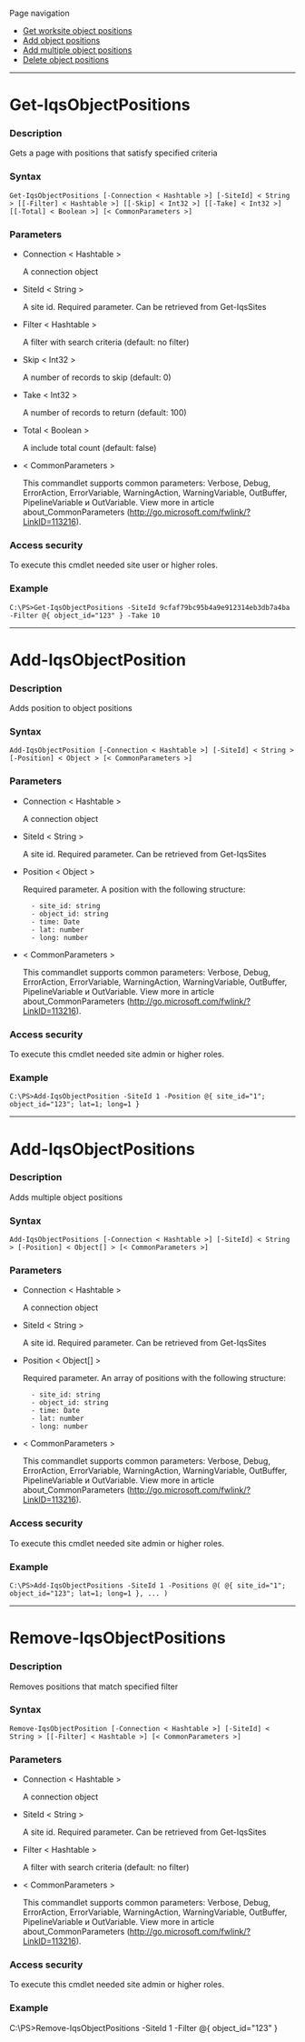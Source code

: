 Page navigation

* [Get worksite object positions](#ObjectPositions)
* [Add object positions](#new-ObjectPosition)
* [Add multiple object positions](#new-ObjectPositions)
* [Delete object positions](#delete-ObjectPositions)

---

# <a name="ObjectPositions">Get-IqsObjectPositions</a>
   
### Description

Gets a page with positions that satisfy specified criteria
    
### Syntax

    Get-IqsObjectPositions [-Connection < Hashtable >] [-SiteId] < String > [[-Filter] < Hashtable >] [[-Skip] < Int32 >] [[-Take] < Int32 >] [[-Total] < Boolean >] [< CommonParameters >]
    
### Parameters

- Connection < Hashtable >

	A connection object
        
- SiteId < String >

    A site id. Required parameter. Can be retrieved from Get-IqsSites
        
- Filter < Hashtable >

    A filter with search criteria (default: no filter)
        
- Skip < Int32 >

    A number of records to skip (default: 0)
        
- Take < Int32 >

    A number of records to return (default: 100)
        
- Total < Boolean >

    A include total count (default: false)
        
- < CommonParameters >

    This commandlet supports common parameters: Verbose, Debug,
    ErrorAction, ErrorVariable, WarningAction, WarningVariable,
    OutBuffer, PipelineVariable и OutVariable. View more in article 
    about_CommonParameters (http://go.microsoft.com/fwlink/?LinkID=113216). 
    
### Access security 

To execute this cmdlet needed site user or higher roles.

### Example
    
    C:\PS>Get-IqsObjectPositions -SiteId 9cfaf79bc95b4a9e912314eb3db7a4ba -Filter @{ object_id="123" } -Take 10

---

# <a name="new-ObjectPosition">Add-IqsObjectPosition</a>

### Description

Adds position to object positions
    
### Syntax

    Add-IqsObjectPosition [-Connection < Hashtable >] [-SiteId] < String > [-Position] < Object > [< CommonParameters >]
    
### Parameters

- Connection < Hashtable >

	A connection object
        
- SiteId < String >

    A site id. Required parameter. Can be retrieved from Get-IqsSites
        
- Position < Object >

    Required parameter. A position with the following structure:
    
        - site_id: string
        - object_id: string
        - time: Date
        - lat: number
        - long: number

- < CommonParameters >

    This commandlet supports common parameters: Verbose, Debug,
    ErrorAction, ErrorVariable, WarningAction, WarningVariable,
    OutBuffer, PipelineVariable и OutVariable. View more in article 
    about_CommonParameters (http://go.microsoft.com/fwlink/?LinkID=113216). 
    
### Access security 

To execute this cmdlet needed site admin or higher roles.

### Example
    
    C:\PS>Add-IqsObjectPosition -SiteId 1 -Position @{ site_id="1"; object_id="123"; lat=1; long=1 }

---

# <a name="new-ObjectPositions">Add-IqsObjectPositions</a>

### Description

Adds multiple object positions
    
### Syntax

    Add-IqsObjectPositions [-Connection < Hashtable >] [-SiteId] < String > [-Position] < Object[] > [< CommonParameters >]
    
### Parameters

- Connection < Hashtable >

	A connection object
        
- SiteId < String >

    A site id. Required parameter. Can be retrieved from Get-IqsSites
        
- Position < Object[] >

    Required parameter. An array of positions with the following structure:
    
        - site_id: string
        - object_id: string
        - time: Date
        - lat: number
        - long: number

- < CommonParameters >

    This commandlet supports common parameters: Verbose, Debug,
    ErrorAction, ErrorVariable, WarningAction, WarningVariable,
    OutBuffer, PipelineVariable и OutVariable. View more in article 
    about_CommonParameters (http://go.microsoft.com/fwlink/?LinkID=113216). 
    
### Access security 

To execute this cmdlet needed site admin or higher roles.

### Example
    
    C:\PS>Add-IqsObjectPositions -SiteId 1 -Positions @( @{ site_id="1"; object_id="123"; lat=1; long=1 }, ... )

---

# <a name="delete-ObjectPositions">Remove-IqsObjectPositions</a>
    
### Description

Removes positions that match specified filter
    
### Syntax

    Remove-IqsObjectPosition [-Connection < Hashtable >] [-SiteId] < String > [[-Filter] < Hashtable >] [< CommonParameters >]
    
### Parameters

- Connection < Hashtable >

	A connection object
        
- SiteId < String >

    A site id. Required parameter. Can be retrieved from Get-IqsSites
        
- Filter < Hashtable >

    A filter with search criteria (default: no filter)

- < CommonParameters >

    This commandlet supports common parameters: Verbose, Debug,
    ErrorAction, ErrorVariable, WarningAction, WarningVariable,
    OutBuffer, PipelineVariable и OutVariable. View more in article 
    about_CommonParameters (http://go.microsoft.com/fwlink/?LinkID=113216). 
    
### Access security 

To execute this cmdlet needed site admin or higher roles.

### Example
    
   C:\PS>Remove-IqsObjectPositions -SiteId 1 -Filter @{ object_id="123" }